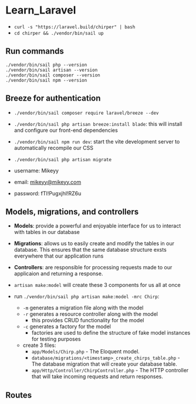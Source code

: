 # Learn_Laravel

- `curl -s "https://laravel.build/chirper" | bash`
- `cd chirper && ./vendor/bin/sail up`

## Run commands

```
./vendor/bin/sail php --version
./vendor/bin/sail artisan --version
./vendor/bin/sail composer --version
./vendor/bin/sail npm --version
```

## Breeze for authentication

- `./vendor/bin/sail composer require laravel/breeze --dev`
- `./vendor/bin/sail php artisan breeze:install blade`: this will install and configure our front-end dependencies
- `./vendor/bin/sail npm run dev`: start the vite development server to automatically recompile our CSS
- `./vendor/bin/sail php artisan migrate`

- username: Mikeyy
- email: mikeyy@mikeyy.com
- password: fTI!PugxjhI!RZ6u

## Models, migrations, and controllers

- **Models**: provide a powerful and enjoyable interface for us to interact with tables in our database
- **Migrations**: allows us to easily create and modify the tables in our database. This ensures that the same database structure exsts everywhere that our application runs
- **Controllers**: are responsible for processing requests made to our applicaion and returning a response.

- `artisan make:model` will create these 3 components for us all at once
- run `./vendor/bin/sail php artisan make:model -mrc Chirp`:
  - `-m` generates a migration file along with the model
  - `-r` generates a resource controller along with the model
    - this provides CRUD functionality for the model
  - `-c` generates a factory for the model
    - factories are used to define the structure of fake model instances for testing purposes
  - create 3 files:
    - `app/Models/Chirp.php` - The Eloquent model.
    - `database/migrations/<timestamp>_create_chirps_table.php` - The database migration that will create your database table.
    - `app/Http/Controller/ChirpController.php` - The HTTP controller that will take incoming requests and return responses.

## Routes
